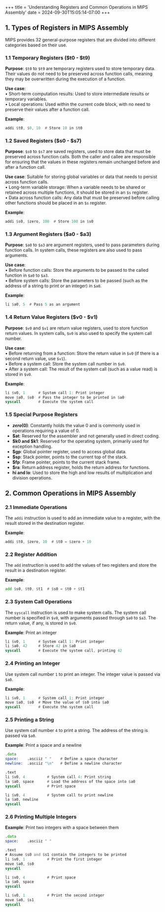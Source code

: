 +++
title = 'Understanding Registers and Common Operations in MIPS Assembly'
date = 2024-09-30T15:05:14-07:00
+++

## 1. Types of Registers in MIPS Assembly

MIPS provides 32 general-purpose registers that are divided into different categories based on their use.

### 1.1 Temporary Registers ($t0 - $t9)

**Purpose**: `$t0` to `$t9` are temporary registers used to store temporary data. Their values do not need to be preserved across function calls, meaning they may be overwritten during the execution of a function.

**Use case**:  
• Short-term computation results: Used to store intermediate results or temporary variables.  
• Local operations: Used within the current code block, with no need to preserve their values after a function call.


**Example**:
```asm
addi $t0, $0, 10  # Store 10 in $t0
```

### 1.2 Saved Registers ($s0 - $s7)

**Purpose**: `$s0` to `$s7` are saved registers, used to store data that must be preserved across function calls. Both the caller and callee are responsible for ensuring that the values in these registers remain unchanged before and after a function call.

**Use case**: Suitable for storing global variables or data that needs to persist across function calls.  
• Long-term variable storage: When a variable needs to be shared or retained across multiple functions, it should be stored in an `$s` register.  
• Data across function calls: Any data that must be preserved before calling other functions should be placed in an `$s` register.

**Example**:
```asm
addi $s0, $zero, 100  # Store 100 in $s0
```

### 1.3 Argument Registers ($a0 - $a3)

**Purpose**: `$a0` to `$a3` are argument registers, used to pass parameters during function calls. In system calls, these registers are also used to pass arguments.

**Use case**:  
• Before function calls: Store the arguments to be passed to the called function in `$a0` to `$a3`.  
• Before system calls: Store the parameters to be passed (such as the address of a string to print or an integer) in `$a0`.

**Example**:
```asm
li $a0, 5  # Pass 5 as an argument
```

### 1.4 Return Value Registers ($v0 - $v1)

**Purpose**: `$v0` and `$v1` are return value registers, used to store function return values. In system calls, `$v0` is also used to specify the system call number.

**Use case**:  
• Before returning from a function: Store the return value in `$v0` (if there is a second return value, use `$v1`).  
• Before a system call: Store the system call number in `$v0`.  
• After a system call: The result of the system call (such as a value read) is stored in `$v0`.

**Example**:
```asm
li $v0, 1      # System call 1: Print integer
move $a0, $s0  # Pass the integer to be printed in $a0
syscall        # Execute the system call
```

### 1.5 Special Purpose Registers

- **$zero ($0)**: Constantly holds the value 0 and is commonly used in operations requiring a value of 0.
- **$at**: Reserved for the assembler and not generally used in direct coding.
- **$k0 and $k1**: Reserved for the operating system, primarily used for exception handling.
- **$gp**: Global pointer register, used to access global data.
- **$sp**: Stack pointer, points to the current top of the stack.
- **$fp**: Frame pointer, points to the current stack frame.
- **$ra**: Return address register, holds the return address for functions.
- **hi and lo**: Used to store the high and low results of multiplication and division operations.

## 2. Common Operations in MIPS Assembly

### 2.1 Immediate Operations

The `addi` instruction is used to add an immediate value to a register, with the result stored in the destination register.

**Example**:
```asm
addi $t0, $zero, 10  # $t0 = $zero + 10
```

### 2.2 Register Addition

The `add` instruction is used to add the values of two registers and store the result in a destination register.

**Example**:
```asm
add $s0, $t0, $t1  # $s0 = $t0 + $t1
```

### 2.3 System Call Operations

The `syscall` instruction is used to make system calls. The system call number is specified in `$v0`, with arguments passed through `$a0` to `$a3`. The return value, if any, is stored in `$v0`.

**Example**: Print an integer
```asm
li $v0, 1      # System call 1: Print integer
li $a0, 42     # Store 42 in $a0
syscall        # Execute the system call, printing 42
```

### 2.4 Printing an Integer

Use system call number `1` to print an integer. The integer value is passed via `$a0`.

**Example**:
```asm
li $v0, 1      # System call 1: Print integer
move $a0, $s0  # Move the value of $s0 into $a0
syscall        # Execute the system call
```

### 2.5 Printing a String

Use system call number `4` to print a string. The address of the string is passed via `$a0`.

**Example**: Print a space and a newline
```asm
.data
space:    .asciiz " "    # Define a space character
newline:  .asciiz "\n"   # Define a newline character

.text
li $v0, 4          # System call 4: Print string
la $a0, space      # Load the address of the space into $a0
syscall            # Print space

li $v0, 4          # System call to print newline
la $a0, newline
syscall
```

### 2.6 Printing Multiple Integers

**Example**: Print two integers with a space between them
```asm
.data
space:    .asciiz " "

.text
# Assume $s0 and $s1 contain the integers to be printed
li $v0, 1          # Print the first integer
move $a0, $s0
syscall

li $v0, 4          # Print space
la $a0, space
syscall

li $v0, 1          # Print the second integer
move $a0, $s1
syscall
```
